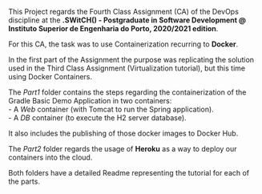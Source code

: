 This Project regards the Fourth Class Assignment (CA) of the DevOps discipline at the **.SWitCH() - Postgraduate in Software Development @ Instituto Superior de Engenharia do Porto, 2020/2021 edition**.

For this CA, the task was to use Containerization recurring to **Docker**.

In the first part of the Assignment the purpose was replicating the solution used in the Third Class Assignment (Virtualization tutorial), but this time using Docker Containers.

The _Part1_ folder contains the steps regarding the containerization of the Gradle Basic Demo Application in two containers:  
    - A _Web_ container (with Tomcat to run the Spring application).  
    - A _DB_ container (to execute the H2 server database).

It also includes the publishing of those docker images to Docker Hub.


The _Part2_ folder regards the usage of **Heroku** as a way to deploy our containers into the cloud. 


Both folders have a detailed Readme representing the tutorial for each of the parts.